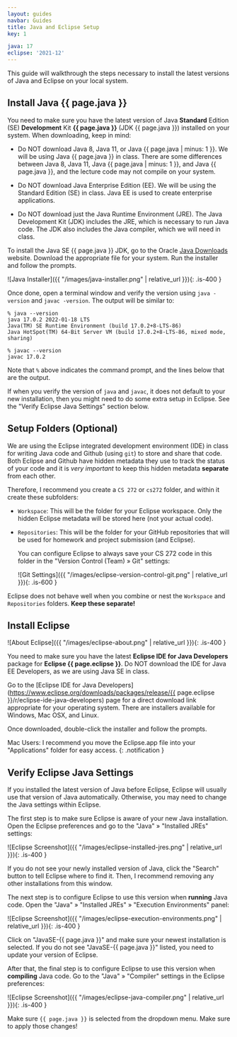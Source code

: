 ```yaml
---
layout: guides
navbar: Guides
title: Java and Eclipse Setup
key: 1

java: 17
eclipse: '2021-12'
---
```


This guide will walkthrough the steps necessary to install the latest versions of Java and Eclipse on your local system.

## Install Java {{ page.java }}

You need to make sure you have the latest version of Java **Standard** Edition (SE) **Development** Kit **{{ page.java }}** (JDK {{ page.java }}) installed on your system. When downloading, keep in mind:

  - Do NOT download Java 8, Java 11, or Java {{ page.java | minus: 1 }}. We will be using Java {{ page.java }} in class. There are some differences between Java 8, Java 11, Java {{ page.java | minus: 1 }}, and Java {{ page.java }}, and the lecture code may not compile on your system.

  - Do NOT download Java Enterprise Edition (EE). We will be using the Standard Edition (SE) in class. Java EE is used to create enterprise applications.

  - Do NOT download just the Java Runtime Environment (JRE). The Java Development Kit (JDK) includes the JRE, which is necessary to run Java code. The JDK also includes the Java compiler, which we will need in class.

To install the Java SE {{ page.java }} JDK, go to the Oracle [Java Downloads](https://www.oracle.com/java/technologies/downloads/) website. Download the appropriate file for your system. Run the installer and follow the prompts.

![Java Installer]({{ "/images/java-installer.png" | relative_url }}){: .is-400 }

Once done, open a terminal window and verify the version using `java -version` and `javac -version`. The output will be similar to:

```shell
% java --version
java 17.0.2 2022-01-18 LTS
Java(TM) SE Runtime Environment (build 17.0.2+8-LTS-86)
Java HotSpot(TM) 64-Bit Server VM (build 17.0.2+8-LTS-86, mixed mode, sharing)
```

```shell
% javac --version
javac 17.0.2
```

Note that `%` above indicates the command prompt, and the lines below that are the output.

If when you verify the version of `java` and `javac`, it does not default to your new installation, then you might need to do some extra setup in Eclipse. See the "Verify Eclipse Java Settings" section below.

## Setup Folders (Optional)

We are using the Eclipse integrated development environment (IDE) in class for writing Java code and Github (using `git`) to store and share that code. Both Eclipse and Github have hidden metadata they use to track the status of your code and it is *very important* to keep this hidden metadata **separate** from each other.

Therefore, I recommend you create a `CS 272` or `cs272` folder, and within it create these subfolders:

  - `Workspace`: This will be the folder for your Eclipse workspace. Only the hidden Eclipse metadata will be stored here (not your actual code).

  - `Repositories`: This will be the folder for your GitHub repositories that will be used for homework and project submission (and Eclipse).

    You can configure Eclipse to always save your CS 272 code in this folder in the "Version Control (Team) » Git" settings:

    ![Git Settings]({{ "/images/eclipse-version-control-git.png" | relative_url }}){: .is-600 }

Eclipse does not behave well when you combine or nest the `Workspace` and `Repositories` folders. **Keep these separate!**

## Install Eclipse

![About Eclipse]({{ "/images/eclipse-about.png" | relative_url }}){: .is-400 }

You need to make sure you have the latest **Eclipse IDE for Java Developers** package for **Eclipse {{ page.eclipse }}**. Do NOT download the IDE for Java EE Developers, as we are using Java SE in class.

Go to the [Eclipse IDE for Java Developers](https://www.eclipse.org/downloads/packages/release/{{ page.eclipse }}/r/eclipse-ide-java-developers) page for a direct download link appropriate for your operating system. There are installers available for Windows, Mac OSX, and Linux.

Once downloaded, double-click the installer and follow the prompts.

<i class="fas fa-info-circle"></i>
Mac Users: I recommend you move the Eclipse.app file into your "Applications" folder for easy access.
{: .notification }

## Verify Eclipse Java Settings

If you installed the latest version of Java before Eclipse, Eclipse will usually use that version of Java automatically. Otherwise, you may need to change the Java settings within Eclipse.

The first step is to make sure Eclipse is aware of your new Java installation. Open the Eclipse preferences and go to the "Java" » "Installed JREs" settings:

![Eclipse Screenshot]({{ "/images/eclipse-installed-jres.png" | relative_url }}){: .is-400 }

If you do not see your newly installed version of Java, click the "Search" button to tell Eclipse where to find it. Then, I recommend removing any other installations from this window.

The next step is to configure Eclipse to use this version when **running** Java code. Open the "Java" » "Installed JREs" » "Execution Environments" panel:

![Eclipse Screenshot]({{ "/images/eclipse-execution-environments.png" | relative_url }}){: .is-400 }

Click on "JavaSE-{{ page.java }}" and make sure your newest installation is selected. If you do not see "JavaSE-{{ page.java }}" listed, you need to update your version of Eclipse.

After that, the final step is to configure Eclipse to use this version when **compiling** Java code. Go to the "Java" » "Compiler" settings in the Eclipse preferences:

![Eclipse Screenshot]({{ "/images/eclipse-java-compiler.png" | relative_url }}){: .is-400 }

Make sure `{{ page.java }}` is selected from the dropdown menu. Make sure to apply those changes!
